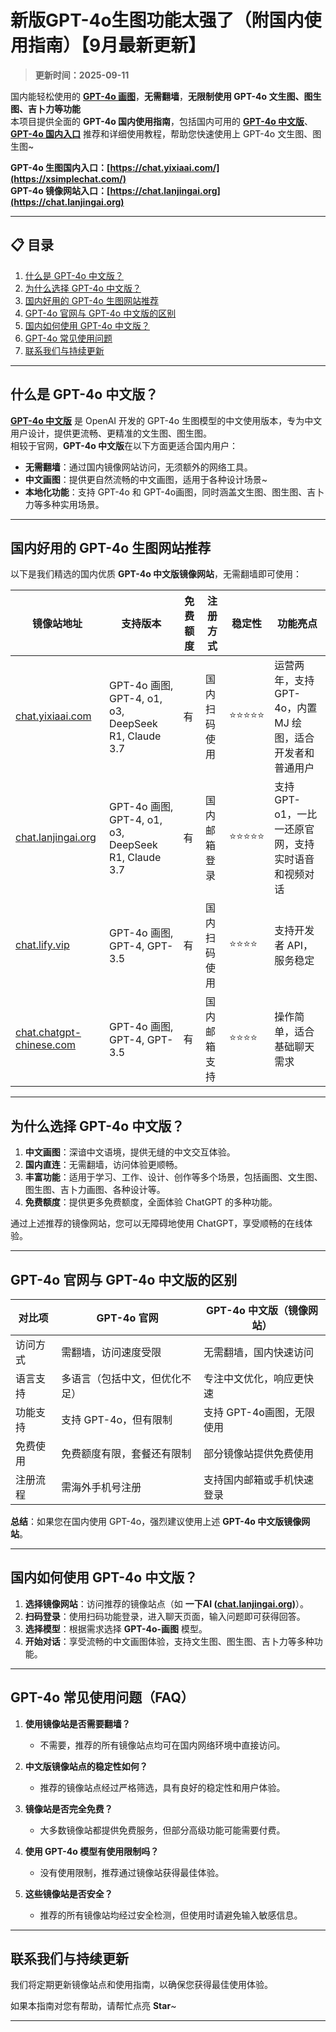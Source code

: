 # 新版GPT-4o生图功能太强了（附国内使用指南）【9月最新更新】

> **更新时间：2025-09-11**

国内能轻松使用的 [**GPT-4o 画图**](https://chat.lanjingai.org)，**无需翻墙**，**无限制使用 GPT-4o 文生图、图生图、吉卜力等功能**      
本项目提供全面的 **GPT-4o 国内使用指南**，包括国内可用的 [**GPT-4o 中文版**](https://chat.lanjingai.org)、[**GPT-4o 国内入口**](https://chat.xsimple.top) 推荐和详细使用教程，帮助您快速使用上 GPT-4o 文生图、图生图~

**GPT-4o 生图国内入口：[https://chat.yixiaai.com/](https://xsimplechat.com/)**     
**GPT-4o 镜像网站入口：[https://chat.lanjingai.org](https://chat.lanjingai.org)**

---

## 📋 目录

1. [什么是 GPT-4o 中文版？](#什么是-gpt-4o-中文版)
2. [为什么选择 GPT-4o 中文版？](#为什么选择-gpt-4o-中文版)
3. [国内好用的 GPT-4o 生图网站推荐](#国内好用的-gpt-4o-生图网站推荐)
4. [GPT-4o 官网与 GPT-4o 中文版的区别](#gpt-4o-官网与-gpt-4o-中文版的区别)
5. [国内如何使用 GPT-4o 中文版？](#国内如何使用-GPT-4o-中文版)
6. [GPT-4o 常见使用问题](#gpt-4o-常见使用问题)
7. [联系我们与持续更新](#联系我们与持续更新)

---

## 什么是 GPT-4o 中文版？
[**GPT-4o 中文版**](https://chat.lanjingai.org) 是 OpenAI 开发的 GPT-4o 生图模型的中文使用版本，专为中文用户设计，提供更流畅、更精准的文生图、图生图。   
相较于官网，**GPT-4o 中文版**在以下方面更适合国内用户：

- **无需翻墙**：通过国内镜像网站访问，无须额外的网络工具。
- **中文画图**：提供更自然流畅的中文画图，适用于各种设计场景~
- **本地化功能**：支持 GPT-4o 和 GPT-4o画图，同时涵盖文生图、图生图、吉卜力等多种实用场景。

---

## 国内好用的 GPT-4o 生图网站推荐
以下是我们精选的国内优质 **GPT-4o 中文版镜像网站**，无需翻墙即可使用：

| **镜像站地址**       | **支持版本**                  | **免费额度** | **注册方式**       | **稳定性** | **功能亮点**                              |
|----------------------|------------------------------|--------------|-------------------|------------|------------------------------------------|
| [chat.yixiaai.com](https://xsimplechat.com)   | GPT-4o 画图, GPT-4, o1, o3, DeepSeek R1, Claude 3.7 | 有           | 国内扫码使用      | ⭐⭐⭐⭐⭐    | 运营两年，支持 GPT-4o，内置 MJ 绘图，适合开发者和普通用户 |
| [chat.lanjingai.org](https://chat.lanjingai.org)         | GPT-4o 画图, GPT-4, o1, o3, DeepSeek R1, Claude 3.7 | 有           | 国内邮箱登录      | ⭐⭐⭐⭐⭐    | 支持 GPT-o1，一比一还原官网，支持实时语音和视频对话 |
| [chat.lify.vip](https://chat.yixiaai.com) | GPT-4o 画图, GPT-4, GPT-3.5      | 有           | 国内扫码使用      | ⭐⭐⭐⭐     | 支持开发者 API，服务稳定                |
| [chat.chatgpt-chinese.com](https://chat.chatgpt-chinese.com)   | GPT-4o 画图, GPT-4, GPT-3.5      | 有           | 国内邮箱支持      | ⭐⭐⭐⭐      | 操作简单，适合基础聊天需求              |

---

## 为什么选择 GPT-4o 中文版？
1. **中文画图**：深谙中文语境，提供无缝的中文交互体验。
2. **国内直连**：无需翻墙，访问体验更顺畅。
3. **丰富功能**：适用于学习、工作、设计、创作等多个场景，包括画图、文生图、图生图、吉卜力画图、各种设计等。
4. **免费额度**：提供更多免费额度，全面体验 ChatGPT 的多种功能。

通过上述推荐的镜像网站，您可以无障碍地使用 ChatGPT，享受顺畅的在线体验。

---

## GPT-4o 官网与 GPT-4o 中文版的区别

| 对比项              | GPT-4o 官网                 | GPT-4o 中文版（镜像网站）           |
|---------------------|-----------------------------|------------------------------------|
| 访问方式            | 需翻墙，访问速度受限         | 无需翻墙，国内快速访问              |
| 语言支持            | 多语言（包括中文，但优化不足）| 专注中文优化，响应更快速            |
| 功能支持            | 支持 GPT-4o，但有限制          | 支持 GPT-4o画图，无限使用 |
| 免费使用            | 免费额度有限，套餐还有限制     | 部分镜像站提供免费使用              |
| 注册流程            | 需海外手机号注册             | 支持国内邮箱或手机快速登录          |

**总结**：如果您在国内使用 GPT-4o，强烈建议使用上述 **GPT-4o 中文版镜像网站**。

---

## 国内如何使用 GPT-4o 中文版？
1. **选择镜像网站**：访问推荐的镜像站点（如 **一下AI ([chat.lanjingai.org](https://chat.lanjingai.org))**）。
2. **扫码登录**：使用扫码功能登录，进入聊天页面，输入问题即可获得回答。
3. **选择模型**：根据需求选择 **GPT-4o-画图** 模型。
4. **开始对话**：享受流畅的中文画图体验，支持文生图、图生图、吉卜力等多种功能。

---

## GPT-4o 常见使用问题（FAQ）
1. **使用镜像站是否需要翻墙？**
   - 不需要，推荐的所有镜像站点均可在国内网络环境中直接访问。

2. **中文版镜像站点的稳定性如何？**
   - 推荐的镜像站点经过严格筛选，具有良好的稳定性和用户体验。

3. **镜像站是否完全免费？**
   - 大多数镜像站都提供免费服务，但部分高级功能可能需要付费。

4. **使用 GPT-4o 模型有使用限制吗？**
   - 没有使用限制，推荐通过镜像站获得最佳体验。

5. **这些镜像站是否安全？**
   - 推荐的所有镜像站均经过安全检测，但使用时请避免输入敏感信息。

---

## 联系我们与持续更新

我们将定期更新镜像站点和使用指南，以确保您获得最佳使用体验。

如果本指南对您有帮助，请帮忙点亮 **Star**~

---
